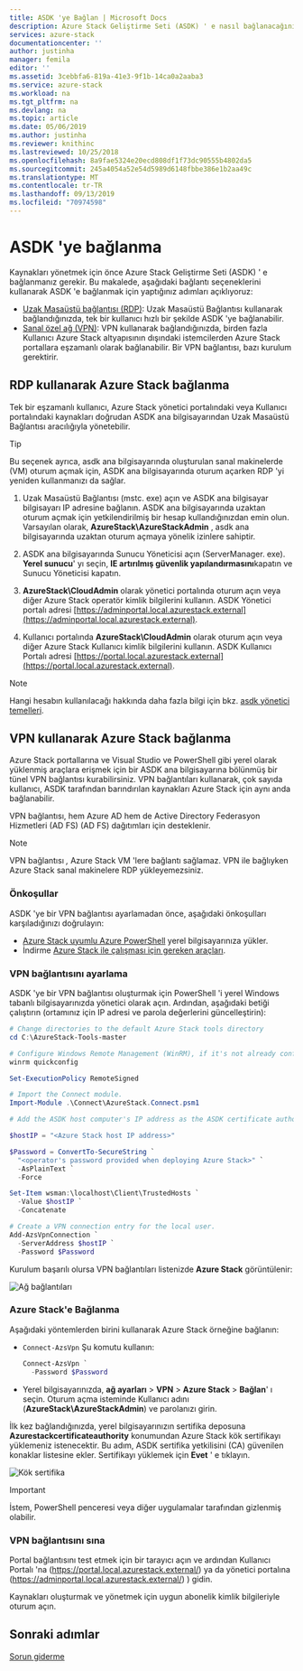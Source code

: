 ```yaml
---
title: ASDK 'ye Bağlan | Microsoft Docs
description: Azure Stack Geliştirme Seti (ASDK) ' e nasıl bağlanacağınızı öğrenin.
services: azure-stack
documentationcenter: ''
author: justinha
manager: femila
editor: ''
ms.assetid: 3cebbfa6-819a-41e3-9f1b-14ca0a2aaba3
ms.service: azure-stack
ms.workload: na
ms.tgt_pltfrm: na
ms.devlang: na
ms.topic: article
ms.date: 05/06/2019
ms.author: justinha
ms.reviewer: knithinc
ms.lastreviewed: 10/25/2018
ms.openlocfilehash: 8a9fae5324e20ecd808df1f73dc90555b4802da5
ms.sourcegitcommit: 245a4054a52e54d5989d6148fbbe386e1b2aa49c
ms.translationtype: MT
ms.contentlocale: tr-TR
ms.lasthandoff: 09/13/2019
ms.locfileid: "70974598"
---
```

# <a name="connect-to-the-asdk"></a>ASDK 'ye bağlanma

Kaynakları yönetmek için önce Azure Stack Geliştirme Seti (ASDK) ' e bağlanmanız gerekir. Bu makalede, aşağıdaki bağlantı seçeneklerini kullanarak ASDK 'e bağlanmak için yaptığınız adımları açıklıyoruz:

* [Uzak Masaüstü bağlantısı (RDP)](#connect-with-rdp): Uzak Masaüstü Bağlantısı kullanarak bağlandığınızda, tek bir kullanıcı hızlı bir şekilde ASDK 'ye bağlanabilir.
* [Sanal özel ağ (VPN)](#connect-with-vpn): VPN kullanarak bağlandığınızda, birden fazla Kullanıcı Azure Stack altyapısının dışındaki istemcilerden Azure Stack portallara eşzamanlı olarak bağlanabilir. Bir VPN bağlantısı, bazı kurulum gerektirir.

<a name="connect-with-rdp"></a>
## <a name="connect-to-azure-stack-using-rdp"></a>RDP kullanarak Azure Stack bağlanma

Tek bir eşzamanlı kullanıcı, Azure Stack yönetici portalındaki veya Kullanıcı portalındaki kaynakları doğrudan ASDK ana bilgisayarından Uzak Masaüstü Bağlantısı aracılığıyla yönetebilir.

> [!TIP]
> Bu seçenek ayrıca, asdk ana bilgisayarında oluşturulan sanal makinelerde (VM) oturum açmak için, ASDK ana bilgisayarında oturum açarken RDP 'yi yeniden kullanmanızı da sağlar.

1. Uzak Masaüstü Bağlantısı (mstc. exe) açın ve ASDK ana bilgisayar bilgisayarı IP adresine bağlanın. ASDK ana bilgisayarında uzaktan oturum açmak için yetkilendirilmiş bir hesap kullandığınızdan emin olun. Varsayılan olarak, **AzureStack\AzureStackAdmin** , asdk ana bilgisayarında uzaktan oturum açmaya yönelik izinlere sahiptir.  

2. ASDK ana bilgisayarında Sunucu Yöneticisi açın (ServerManager. exe). **Yerel sunucu**' yı seçin, **IE artırılmış güvenlik yapılandırmasını**kapatın ve Sunucu Yöneticisi kapatın.

3. **AzureStack\CloudAdmin** olarak yönetici portalında oturum açın veya diğer Azure Stack operatör kimlik bilgilerini kullanın. ASDK Yönetici portalı adresi [https://adminportal.local.azurestack.external](https://adminportal.local.azurestack.external).

4. Kullanıcı portalında **AzureStack\CloudAdmin** olarak oturum açın veya diğer Azure Stack Kullanıcı kimlik bilgilerini kullanın. ASDK Kullanıcı Portalı adresi [https://portal.local.azurestack.external](https://portal.local.azurestack.external).

> [!NOTE]
> Hangi hesabın kullanılacağı hakkında daha fazla bilgi için bkz. [asdk yönetici temelleri](asdk-admin-basics.md#what-account-should-i-use).

<a name="connect-with-vpn"></a>
## <a name="connect-to-azure-stack-using-vpn"></a>VPN kullanarak Azure Stack bağlanma

Azure Stack portallarına ve Visual Studio ve PowerShell gibi yerel olarak yüklenmiş araçlara erişmek için bir ASDK ana bilgisayarına bölünmüş bir tünel VPN bağlantısı kurabilirsiniz. VPN bağlantıları kullanarak, çok sayıda kullanıcı, ASDK tarafından barındırılan kaynakları Azure Stack için aynı anda bağlanabilir.

VPN bağlantısı, hem Azure AD hem de Active Directory Federasyon Hizmetleri (AD FS) (AD FS) dağıtımları için desteklenir.

> [!NOTE]
> VPN bağlantısı *,* Azure Stack VM 'lere bağlantı sağlamaz. VPN ile bağlıyken Azure Stack sanal makinelere RDP yükleyemezsiniz.

### <a name="prerequisites"></a>Önkoşullar
ASDK 'ye bir VPN bağlantısı ayarlamadan önce, aşağıdaki önkoşulları karşıladığınızı doğrulayın:

- [Azure Stack uyumlu Azure PowerShell](asdk-post-deploy.md#install-azure-stack-powershell) yerel bilgisayarınıza yükler.  
- İndirme [Azure Stack ile çalışması için gereken araçları](asdk-post-deploy.md#download-the-azure-stack-tools).

### <a name="set-up-vpn-connectivity"></a>VPN bağlantısını ayarlama

ASDK 'ye bir VPN bağlantısı oluşturmak için PowerShell 'i yerel Windows tabanlı bilgisayarınızda yönetici olarak açın. Ardından, aşağıdaki betiği çalıştırın (ortamınız için IP adresi ve parola değerlerini güncelleştirin):

```powershell
# Change directories to the default Azure Stack tools directory
cd C:\AzureStack-Tools-master

# Configure Windows Remote Management (WinRM), if it's not already configured.
winrm quickconfig  

Set-ExecutionPolicy RemoteSigned

# Import the Connect module.
Import-Module .\Connect\AzureStack.Connect.psm1

# Add the ASDK host computer's IP address as the ASDK certificate authority (CA) to the list of trusted hosts. Make sure you update the IP address and password values for your environment.

$hostIP = "<Azure Stack host IP address>"

$Password = ConvertTo-SecureString `
  "<operator's password provided when deploying Azure Stack>" `
  -AsPlainText `
  -Force

Set-Item wsman:\localhost\Client\TrustedHosts `
  -Value $hostIP `
  -Concatenate

# Create a VPN connection entry for the local user.
Add-AzsVpnConnection `
  -ServerAddress $hostIP `
  -Password $Password

```

Kurulum başarılı olursa VPN bağlantıları listenizde **Azure Stack** görüntülenir:

![Ağ bağlantıları](media/asdk-connect/vpn.png)  

### <a name="connect-to-azure-stack"></a>Azure Stack'e Bağlanma

  Aşağıdaki yöntemlerden birini kullanarak Azure Stack örneğine bağlanın:  

  * `Connect-AzsVpn` Şu komutu kullanın:
      
    ```powershell
    Connect-AzsVpn `
      -Password $Password
    ```

  * Yerel bilgisayarınızda, **ağ ayarları** > **VPN** > **Azure Stack** > **Bağlan**' ı seçin. Oturum açma isteminde Kullanıcı adını (**AzureStack\AzureStackAdmin**) ve parolanızı girin.

İlk kez bağlandığınızda, yerel bilgisayarınızın sertifika deposuna **Azurestackcertificateauthority** konumundan Azure Stack kök sertifikayı yüklemeniz istenecektir. Bu adım, ASDK sertifika yetkilisini (CA) güvenilen konaklar listesine ekler. Sertifikayı yüklemek için **Evet** ' e tıklayın.

![Kök sertifika](media/asdk-connect/cert.png)  
  
  > [!IMPORTANT]
  > İstem, PowerShell penceresi veya diğer uygulamalar tarafından gizlenmiş olabilir.

### <a name="test-vpn-connectivity"></a>VPN bağlantısını sına

Portal bağlantısını test etmek için bir tarayıcı açın ve ardından Kullanıcı Portalı 'na (https://portal.local.azurestack.external/) ya da yönetici portalına (https://adminportal.local.azurestack.external/) ) gidin.

Kaynakları oluşturmak ve yönetmek için uygun abonelik kimlik bilgileriyle oturum açın.  

## <a name="next-steps"></a>Sonraki adımlar

[Sorun giderme](asdk-troubleshooting.md)
